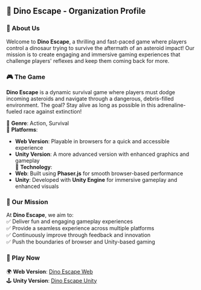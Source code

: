 ## 🦖 Dino Escape - Organization Profile  

### 🌟 About Us  
Welcome to **Dino Escape**, a thrilling and fast-paced game where players control a dinosaur trying to survive the aftermath of an asteroid impact! Our mission is to create engaging and immersive gaming experiences that challenge players' reflexes and keep them coming back for more.  

### 🎮 The Game  
**Dino Escape** is a dynamic survival game where players must dodge incoming asteroids and navigate through a dangerous, debris-filled environment. The goal? Stay alive as long as possible in this adrenaline-fueled race against extinction!  

🔹 **Genre**: Action, Survival  
🔹 **Platforms**:  
   - **Web Version**: Playable in browsers for a quick and accessible experience  
   - **Unity Version**: A more advanced version with enhanced graphics and gameplay  
🔹 **Technology**:  
   - **Web**: Built using **Phaser.js** for smooth browser-based performance  
   - **Unity**: Developed with **Unity Engine** for immersive gameplay and enhanced visuals  

### 🚀 Our Mission  
At **Dino Escape**, we aim to:  
✅ Deliver fun and engaging gameplay experiences  
✅ Provide a seamless experience across multiple platforms  
✅ Continuously improve through feedback and innovation  
✅ Push the boundaries of browser and Unity-based gaming  

### 🔗 Play Now  
🌍 **Web Version**: [Dino Escape Web](https://dino-escape.netlify.app/)  
🕹 **Unity Version**: [Dino Escape Unity](https://github.com/Dino-Escape/dino-escape-unity.git)
